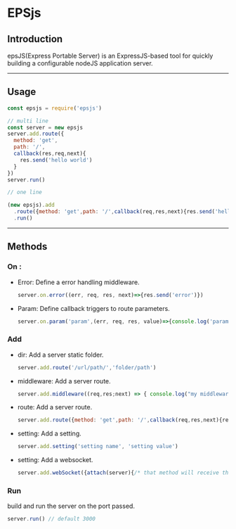 # EPSjs

## Introduction

epsJS(Express Portable Server) is an ExpressJS-based tool for quickly building a configurable nodeJS application server.

---
## Usage

  ```js
  const epsjs = require('epsjs')

  // multi line
  const server = new epsjs
  server.add.route({
    method: 'get',
    path: '/',
    callback(res,req,next){
      res.send('hello world')
    }
  })
  server.run()

  // one line

  (new epsjs).add
    .route({method: 'get',path: '/',callback(req,res,next){res.send('hello world')}})
    .run()
  ```

---
## Methods

### On :
  - Error: Define a error handling middleware. 
    ```js
    server.on.error((err, req, res, next)=>{res.send('error')})
    ```
  - Param: Define callback triggers to route parameters. 
    ```js
    server.on.param('param',(err, req, res, value)=>{console.log('param => ',value)})
    ```


### Add
  - dir: Add a server static folder.
    ```js
    server.add.route('/url/path/','folder/path')
    ```
  - middleware: Add a server route.
    ```js
    server.add.middleware((req,res;next) => { console.log("my middleware") })
    ```
  - route: Add a server route.
    ```js
    server.add.route({method: 'get',path: '/',callback(req,res,next){res.send('hello world')}})
    ```
  - setting: Add a setting.
    ```js
    server.add.setting('setting name', 'setting value')
    ```
  - setting: Add a websocket.
    ```js
    server.add.webSocket({attach(server){/* that method will receive the http server object */}}) 
    ```

### Run
  build and run the server on the port passed.
  ```js
  server.run() // default 3000
  ```

